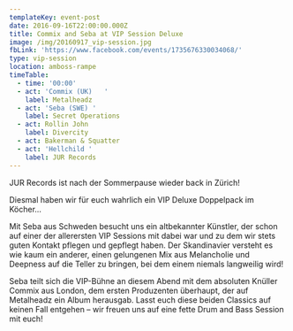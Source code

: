 ```yaml
---
templateKey: event-post
date: 2016-09-16T22:00:00.000Z
title: Commix and Seba at VIP Session Deluxe
image: /img/20160917_vip-session.jpg
fbLink: 'https://www.facebook.com/events/1735676330034068/'
type: vip-session
location: amboss-rampe
timeTable:
  - time: '00:00'
  - act: 'Commix (UK)   '
    label: Metalheadz
  - act: 'Seba (SWE) '
    label: Secret Operations
  - act: Rollin John
    label: Divercity
  - act: Bakerman & Squatter
  - act: 'Hellchild '
    label: JUR Records
---
```

JUR Records ist nach der Sommerpause wieder back in Zürich!

Diesmal haben wir für euch wahrlich ein VIP Deluxe Doppelpack im Köcher…

Mit Seba aus Schweden besucht uns ein altbekannter Künstler, der schon auf einer der allerersten VIP Sessions mit dabei war und zu dem wir stets guten Kontakt pflegen und gepflegt haben. Der Skandinavier versteht es wie kaum ein anderer, einen gelungenen Mix aus Melancholie und Deepness auf die Teller zu bringen, bei dem einem niemals langweilig wird!

Seba teilt sich die VIP-Bühne an diesem Abend mit dem absoluten Knüller Commix aus London, dem ersten Produzenten überhaupt, der auf Metalheadz ein Album herausgab. Lasst euch diese beiden Classics auf keinen Fall entgehen – wir freuen uns auf eine fette Drum and Bass Session mit euch!
